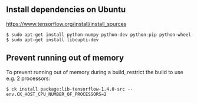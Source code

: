 ## Install dependencies on Ubuntu

https://www.tensorflow.org/install/install_sources

```
$ sudo apt-get install python-numpy python-dev python-pip python-wheel
$ sudo apt-get install libcupti-dev

```

## Prevent running out of memory

To prevent running out of memory during a build, restrict the build to use
e.g. 2 processors:

```
$ ck install package:lib-tensorflow-1.4.0-src --env.CK_HOST_CPU_NUMBER_OF_PROCESSORS=2

```

